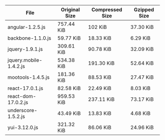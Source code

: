 | File | Original Size | Compressed Size | Gzipped Size |
| --- | --- | --- | --- |
| angular-1.2.5.js | 757.44 KiB | 102 KiB | 37.30 KiB |
| backbone-1.1.0.js | 59.77 KiB | 18.33 KiB | 6.29 KiB |
| jquery-1.9.1.js | 309.61 KiB | 90.78 KiB | 32.09 KiB |
| jquery.mobile-1.4.2.js | 534.38 KiB | 191.30 KiB | 52.64 KiB |
| mootools-1.4.5.js | 181.36 KiB | 88.53 KiB | 27.47 KiB |
| react-17.0.1.js | 82.58 KiB | 22.49 KiB | 8.03 KiB |
| react-dom-17.0.2.js | 959.53 KiB | 237.11 KiB | 73.17 KiB |
| underscore-1.5.2.js | 43.49 KiB | 13.83 KiB | 4.68 KiB |
| yui-3.12.0.js | 321.32 KiB | 86.06 KiB | 24.96 KiB |
